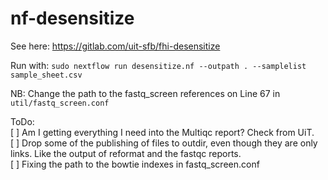 # nf-desensitize
See here: https://gitlab.com/uit-sfb/fhi-desensitize

Run with:
`sudo nextflow run desensitize.nf --outpath . --samplelist sample_sheet.csv`  

NB: Change the path to the fastq_screen references on Line 67 in `util/fastq_screen.conf`


ToDo:  
[ ] Am I getting everything I need into the Multiqc report? Check from UiT.  
[ ] Drop some of the publishing of files to outdir, even though they are only links. Like the output of reformat and the fastqc reports.  
[ ] Fixing the path to the bowtie indexes in fastq_screen.conf
